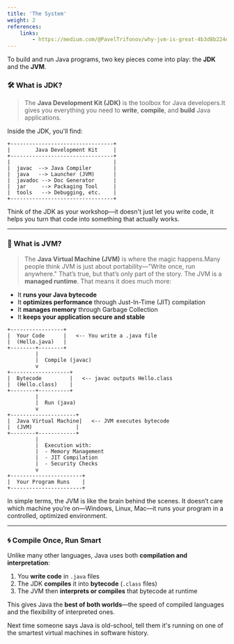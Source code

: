 ```yaml
---
title: 'The System'
weight: 2
references:
    links:
        - https://medium.com/@PavelTrifonov/why-jvm-is-great-4b3d8b224eae
---
```


To build and run Java programs, two key pieces come into play: the **JDK** and the **JVM**.

### 🛠️ What is JDK?

> The **Java Development Kit (JDK)** is the toolbox for Java developers.It gives you everything you need to **write**, **compile**, and **build** Java applications.

Inside the JDK, you'll find:

```goat
+---------------------------------+
|        Java Development Kit     |
+---------------------------------+
|                                 |
|  javac  --> Java Compiler       |
|  java   --> Launcher (JVM)      |
|  javadoc --> Doc Generator      |
|  jar     --> Packaging Tool     |
|  tools   --> Debugging, etc.    |
+---------------------------------+
```



Think of the JDK as your workshop—it doesn't just let you write code, it helps you turn that code into something that actually works.

---

### 🧠 What is JVM?

> The **Java Virtual Machine (JVM)** is where the magic happens.Many people think JVM is just about portability—"Write once, run anywhere." That’s true, but that’s only part of the story. The JVM is a **managed runtime**. That means it does much more:

* It **runs your Java bytecode**
* It **optimizes performance** through Just-In-Time (JIT) compilation
* It **manages memory** through Garbage Collection
* It **keeps your application secure and stable**

```goat
+-----------------+
|  Your Code      |   <-- You write a .java file
|  (Hello.java)   |
+--------+--------+
         |
         |  Compile (javac)
         v
+-------------------+
|  Bytecode         |   <-- javac outputs Hello.class
|  (Hello.class)    |
+--------+----------+
         |
         |  Run (java)
         v
+---------------------+
|  Java Virtual Machine|   <-- JVM executes bytecode
|  (JVM)              |
+--------+------------+
         |
         |  Execution with:
         |  - Memory Management
         |  - JIT Compilation
         |  - Security Checks
         v
+-----------------------+
|  Your Program Runs    |
+-----------------------+
```

In simple terms, the JVM is like the brain behind the scenes. It doesn’t care which machine you’re on—Windows, Linux, Mac—it runs your program in a controlled, optimized environment.

---

### 🌀 Compile Once, Run Smart

Unlike many other languages, Java uses both **compilation and interpretation**:

1. You **write code** in `.java` files
2. The JDK **compiles** it into **bytecode** (`.class` files)
3. The JVM then **interprets or compiles** that bytecode at runtime

This gives Java the **best of both worlds**—the speed of compiled languages and the flexibility of interpreted ones.

Next time someone says Java is old-school, tell them it's running on one of the smartest virtual machines in software history.


```

